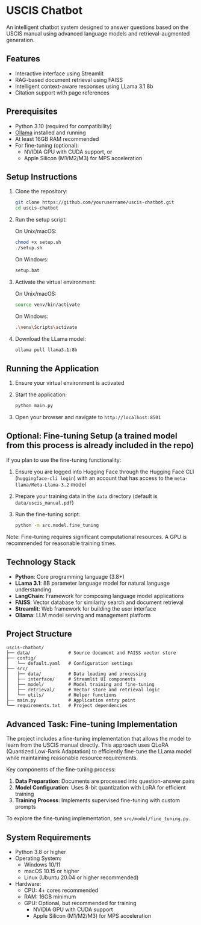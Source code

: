 # USCIS Chatbot

An intelligent chatbot system designed to answer questions based on the USCIS manual using advanced language models and retrieval-augmented generation.

## Features

- Interactive interface using Streamlit
- RAG-based document retrieval using FAISS
- Intelligent context-aware responses using LLama 3.1 8b
- Citation support with page references

## Prerequisites

- Python 3.10 (required for compatibility)
- [Ollama](https://ollama.ai/) installed and running
- At least 16GB RAM recommended
- For fine-tuning (optional):
  - NVIDIA GPU with CUDA support, or
  - Apple Silicon (M1/M2/M3) for MPS acceleration

## Setup Instructions

1. Clone the repository:
   ```bash
   git clone https://github.com/yourusername/uscis-chatbot.git
   cd uscis-chatbot
   ```

2. Run the setup script:
   
   On Unix/macOS:
   ```bash
   chmod +x setup.sh
   ./setup.sh
   ```
   
   On Windows:
   ```bash
   setup.bat
   ```

3. Activate the virtual environment:
   
   On Unix/macOS:
   ```bash
   source venv/bin/activate
   ```
   
   On Windows:
   ```bash
   .\venv\Scripts\activate
   ```

4. Download the LLama model:
   ```bash
   ollama pull llama3.1:8b
   ```

## Running the Application

1. Ensure your virtual environment is activated

2. Start the application:
   ```bash
   python main.py
   ```

3. Open your browser and navigate to `http://localhost:8501`

## Optional: Fine-tuning Setup (a trained model from this process is already included in the repo)

If you plan to use the fine-tuning functionality:

1. Ensure you are logged into Hugging Face through the Hugging Face CLI (`huggingface-cli login`) with an account that has access to the `meta-llama/Meta-Llama-3.2` model

2. Prepare your training data in the `data` directory (default is `data/uscis_manual.pdf`)

3. Run the fine-tuning script:
   ```bash
   python -m src.model.fine_tuning
   ```

Note: Fine-tuning requires significant computational resources. A GPU is recommended for reasonable training times.

## Technology Stack

- **Python**: Core programming language (3.8+)
- **LLama 3.1**: 8B parameter language model for natural language understanding
- **LangChain**: Framework for composing language model applications
- **FAISS**: Vector database for similarity search and document retrieval
- **Streamlit**: Web framework for building the user interface
- **Ollama**: LLM model serving and management platform

## Project Structure

```
uscis-chatbot/
├── data/              # Source document and FAISS vector store
├── config/
│   └── default.yaml   # Configuration settings
├── src/
│   ├── data/          # Data loading and processing
│   ├── interface/     # Streamlit UI components
│   ├── model/         # Model training and fine-tuning
│   ├── retrieval/     # Vector store and retrieval logic
│   └── utils/         # Helper functions
├── main.py            # Application entry point
└── requirements.txt   # Project dependencies
```

## Advanced Task: Fine-tuning Implementation

The project includes a fine-tuning implementation that allows the model to learn from the USCIS manual directly. This approach uses QLoRA (Quantized Low-Rank Adaptation) to efficiently fine-tune the LLama model while maintaining reasonable resource requirements.

Key components of the fine-tuning process:

1. **Data Preparation**: Documents are processed into question-answer pairs
2. **Model Configuration**: Uses 8-bit quantization with LoRA for efficient training
3. **Training Process**: Implements supervised fine-tuning with custom prompts

To explore the fine-tuning implementation, see `src/model/fine_tuning.py`.

## System Requirements

- Python 3.8 or higher
- Operating System:
  - Windows 10/11
  - macOS 10.15 or higher
  - Linux (Ubuntu 20.04 or higher recommended)
- Hardware:
  - CPU: 4+ cores recommended
  - RAM: 16GB minimum
  - GPU: Optional, but recommended for training
    - NVIDIA GPU with CUDA support
    - Apple Silicon (M1/M2/M3) for MPS acceleration

